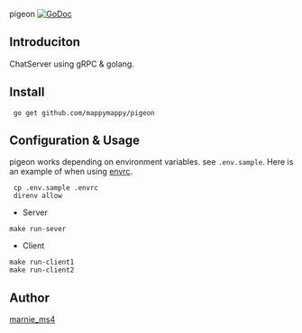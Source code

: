 pigeon [![GoDoc](http://godoc.org/github.com/mappymappy/pigeon?status.svg)](http://godoc.org/github.com/mappymappy/pigeon)

## Introduciton

ChatServer using gRPC & golang.

## Install

```
 go get github.com/mappymappy/pigeon
```

## Configuration & Usage

pigeon works depending on environment variables.
see `.env.sample`.
Here is an example of when using [envrc](https://github.com/direnv/direnv).

```
 cp .env.sample .envrc
 direnv allow
```

* Server

```
make run-sever
```

* Client

```
make run-client1
make run-client2
```

## Author
[marnie_ms4](https://github.com/mappymappy?tab=repositories)
